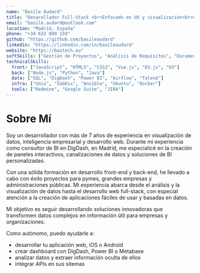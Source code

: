 ```yaml
---
name: "Basile Audard"
title: "Desarollador Full-Stack <br>Enfocado en UX y visualización<br>Consultor Data y BI"
email: "basile.audard@outlook.com"
location: "Madrid, España"
phone: "+34 632 099 159"
github: "https://github.com/basileaudard"
linkedin: "https://linkedin.com/in/basileaudard"
website: "https://baztech.eu"
softSkills: ["Gestión de Proyectos", "Análisis de Requisitos", "Documentación Técnica", "Formación de Clientes", "Soporte al Cliente", "Comunicación", "Resolución de Problemas", "Colaboración en Equipo", "Metodologías Ágiles", "Coordinación Interfuncional"]
technicalSkills:
  front: ["JavaScript", "HTML5", "CSS3", "Vue.js", "D3.js", "H3"]
  back: ["Node.js", "Python", "Java"]
  data: ["SQL", "DigDash", "Power BI", "Airflow", "Talend"]
  infra: ["Unix", "Zabbix", "Ansible", "Ubuntu", "Docker"]
  tools: ["Redmine", "Google Suite", "JIRA"]
---
```


# Sobre Mí
Soy un desarrollador con más de 7 años de experiencia en visualización de datos, inteligencia empresarial y desarrollo web. Durante mi experiencia como consultor de BI en DigDash, en Madrid, me especialicé en la creación de paneles interactivos, canalizaciones de datos y soluciones de BI personalizadas.

Con una sólida formación en desarrollo front-end y back-end, he llevado a cabo con éxito proyectos para pymes, grandes empresas y administraciones públicas. Mi experiencia abarca desde el análisis y la visualización de datos hasta el desarrollo web full-stack, con especial atención a la creación de aplicaciones fáciles de usar y basadas en datos.

Mi objetivo es seguir desarrollando soluciones innovadoras que transformen datos complejos en información útil para empresas y organizaciones.

Como autónomo, puedo ayudarle a: 
- desarrollar tu aplicación web, iOS o Android
- crear dashboard con DigDash, Power BI o Metabase
- analizar datos y extraer información oculta de ellos
- integrar APIs en sus sitemas
